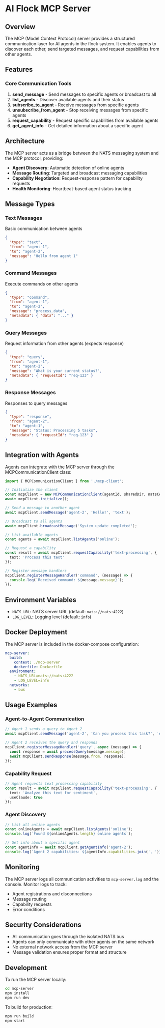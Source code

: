 # AI Flock MCP Server

## Overview

The MCP (Model Context Protocol) server provides a structured communication layer for AI agents in the flock system. It enables agents to discover each other, send targeted messages, and request capabilities from other agents.

## Features

### Core Communication Tools

1. **send_message** - Send messages to specific agents or broadcast to all
2. **list_agents** - Discover available agents and their status
3. **subscribe_to_agent** - Receive messages from specific agents
4. **unsubscribe_from_agent** - Stop receiving messages from specific agents
5. **request_capability** - Request specific capabilities from available agents
6. **get_agent_info** - Get detailed information about a specific agent

## Architecture

The MCP server acts as a bridge between the NATS messaging system and the MCP protocol, providing:

- **Agent Discovery**: Automatic detection of online agents
- **Message Routing**: Targeted and broadcast messaging capabilities
- **Capability Negotiation**: Request-response pattern for capability requests
- **Health Monitoring**: Heartbeat-based agent status tracking

## Message Types

### Text Messages
Basic communication between agents
```json
{
  "type": "text",
  "from": "agent-1",
  "to": "agent-2",
  "message": "Hello from agent 1"
}
```

### Command Messages
Execute commands on other agents
```json
{
  "type": "command",
  "from": "agent-1",
  "to": "agent-2",
  "message": "process_data",
  "metadata": { "data": "..." }
}
```

### Query Messages
Request information from other agents (expects response)
```json
{
  "type": "query",
  "from": "agent-1",
  "to": "agent-2",
  "message": "What is your current status?",
  "metadata": { "requestId": "req-123" }
}
```

### Response Messages
Responses to query messages
```json
{
  "type": "response",
  "from": "agent-2",
  "to": "agent-1",
  "message": "Status: Processing 5 tasks",
  "metadata": { "requestId": "req-123" }
}
```

## Integration with Agents

Agents can integrate with the MCP server through the MCPCommunicationClient class:

```typescript
import { MCPCommunicationClient } from './mcp-client';

// Initialize the client
const mcpClient = new MCPCommunicationClient(agentId, sharedDir, natsConnection);
await mcpClient.initialize();

// Send a message to another agent
await mcpClient.sendMessage('agent-2', 'Hello!', 'text');

// Broadcast to all agents
await mcpClient.broadcastMessage('System update completed');

// List available agents
const agents = await mcpClient.listAgents('online');

// Request a capability
const result = await mcpClient.requestCapability('text-processing', {
  text: 'Process this text'
});

// Register message handlers
mcpClient.registerMessageHandler('command', (message) => {
  console.log(`Received command: ${message.message}`);
});
```

## Environment Variables

- `NATS_URL`: NATS server URL (default: `nats://nats:4222`)
- `LOG_LEVEL`: Logging level (default: `info`)

## Docker Deployment

The MCP server is included in the docker-compose configuration:

```yaml
mcp-server:
  build:
    context: ./mcp-server
    dockerfile: Dockerfile
  environment:
    - NATS_URL=nats://nats:4222
    - LOG_LEVEL=info
  networks:
    - bus
```

## Usage Examples

### Agent-to-Agent Communication

```typescript
// Agent 1 sends a query to Agent 2
await mcpClient.sendMessage('agent-2', 'Can you process this task?', 'query');

// Agent 2 receives the query and responds
mcpClient.registerMessageHandler('query', async (message) => {
  const response = await processQuery(message.message);
  await mcpClient.sendResponse(message.from, response);
});
```

### Capability Request

```typescript
// Agent requests text processing capability
const result = await mcpClient.requestCapability('text-processing', {
  text: 'Analyze this text for sentiment',
  useClaude: true
});
```

### Agent Discovery

```typescript
// List all online agents
const onlineAgents = await mcpClient.listAgents('online');
console.log(`Found ${onlineAgents.length} online agents`);

// Get info about a specific agent
const agentInfo = await mcpClient.getAgentInfo('agent-2');
console.log(`Agent 2 capabilities: ${agentInfo.capabilities.join(', ')}`);
```

## Monitoring

The MCP server logs all communication activities to `mcp-server.log` and the console. Monitor logs to track:

- Agent registrations and disconnections
- Message routing
- Capability requests
- Error conditions

## Security Considerations

- All communication goes through the isolated NATS bus
- Agents can only communicate with other agents on the same network
- No external network access from the MCP server
- Message validation ensures proper format and structure

## Development

To run the MCP server locally:

```bash
cd mcp-server
npm install
npm run dev
```

To build for production:

```bash
npm run build
npm start
```